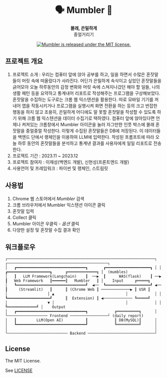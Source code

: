<h1 align="center">
    🗣️ Mumbler 🦻
</h1>

<p align="center">
  <strong>몰래, 은밀하게</strong><br>
  중얼거리기
</p>

<p align="center">
  <a href="*">
    <img src="https://img.shields.io/badge/license-MIT-blue.svg" alt="Mumbler is released under the MIT license." />
  </a>
</p>

## 프로젝트 개요 
1. 프로젝트 소개
: 우리는 컴퓨터 앞에 앉아 공부를 하고, 일을 하면서 수많은 혼잣말들이 머릿 속에 떠올랐다가 사라진다. 어딘가 은밀하게 속삭이고 싶었던 혼잣말들을 긁어모아 오늘 하루동안의 감정 변화와 머릿 속에 스쳐지나갔던 해야 할 일들, 나의 생활 패턴 등을 요약하고 통계내어 리포트로 작성해주는 프로그램을 구상해보았다. 혼잣말을 수집하는 도구로는 크롬 웹 익스텐션을 활용한다. 따로 모바일 기기를 꺼내어 앱을 작동시키거나 프로그램을 실행시켜 화면 전환을 하는 등의 크고 번잡한 행동을 하지 않고 조용히, 은밀하게 어디에도 말 못할 혼잣말을 작성할 수 있도록 하기 위해 크롬 웹 익스텐션을 데이터 수집기로 택하였다. 컴퓨터 앞에 앉아있다면 언제나 켜져있는 크롬창에서 Mumbler 아이콘을 눌러 자그만한 인풋 박스에 몰래 혼잣말을 중얼중얼 작성한다. 이렇게 수집된 혼잣말들은 DB에 저장된다. 이 데이터들을 백엔드 단에서 랭체인을 이용하여 LLM에 입력한다. 작성된 프롬프트에 따라 오늘 하루 동안의 혼잣말들을 분석하고 통계낸 결과를 사용자에게 일일 리포트로 전송한다.
2. 프로젝트 기간
: 2023.11 ~ 2023.12
3. 프로젝트 참여자
: 이재성(백엔드 개발), 신현성(프론트엔드 개발)
4. 사용언어 및 프레임워크
: 파이썬 및 랭체인, 스트림릿

## 사용법

1. Chrome 웹 스토어에서 *Mumbler* 검색
2. 크롬 브라우저에서 Mumbler 익스텐션 아이콘 클릭
3. 혼잣말 입력
4. Collect 클릭
5. Mumbler 아이콘 우클릭 - *옵션* 클릭
6. 다양한 설정 및 혼잣말 수집 결과 확인

## 워크플로우
```
┌──────────────────────────────────────────────────────────────────┐ ┌─────────────────────────────────────────────┐ 
│   ┏━━━━━━━━━━━━━━━━━━━━━━━━━━━━━━━┓       ┏━━━━━━━━━━━━━━━━━━━━┓ │ │  ┏━━━━━━━━━━━━━━━━━━━┓      ╔═════════════╗ │  (mumbles)    
│   ┃   LLM Framework(Langchain)    ┃  ──▶  ┃      WAS(flask)    ┃ ──▶  ┃   Web Framework   ┃━━━━━━║   Mumbler   ║ │    Input     ╔═════╗
│   ┗━━━━━━━━━━━━━━━━━━━━━━━━━━━━━━━┛  ◀︎──  ┗━━━━━━━━━━━━━━━━━━━━┛ ◀︎──  ┃     (Streamlit)   ┃      ║ (Chrome Web ║ ─────────────▶ ║ USR ║ 
│                  │ ▲                                │            │ │  ┗━━━━━━━━━━━━━━━━━━━┛      ║  Extension) ║ ◀︎───────────── ╚═════╝
│                  ▼ │                                │            │ │                             ╚═════════════╝ │    Output
│   ┏━━━━━━━━━━━━━━━━━━━━━━━━━━━━━━━┓            ╔══════════╗      │ └────────────────── Frontend ─────────────────┘ (daily report)               
│   ┃         LLM(Open AI)          ┃            ║ DB(MySQL)║      │
│   ┗━━━━━━━━━━━━━━━━━━━━━━━━━━━━━━━┛            ╚══════════╝      │
│                                                                  │
└─────────────────────────── Backend ──────────────────────────────┘       
```

## License

The MIT License.

See [LICENSE](LICENSE)
